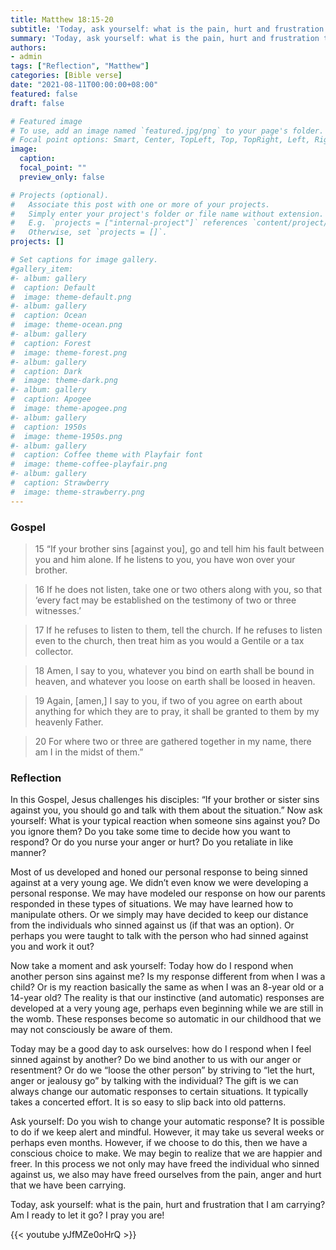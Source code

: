 ```yaml
---
title: Matthew 18:15-20
subtitle: 'Today, ask yourself: what is the pain, hurt and frustration that I am carrying? Am I ready to let it go? I pray you are!'
summary: 'Today, ask yourself: what is the pain, hurt and frustration that I am carrying? Am I ready to let it go? I pray you are!'
authors:
- admin
tags: ["Reflection", "Matthew"]
categories: [Bible verse]
date: "2021-08-11T00:00:00+08:00"
featured: false
draft: false

# Featured image
# To use, add an image named `featured.jpg/png` to your page's folder.
# Focal point options: Smart, Center, TopLeft, Top, TopRight, Left, Right, BottomLeft, Bottom, BottomRight
image:
  caption:
  focal_point: ""
  preview_only: false

# Projects (optional).
#   Associate this post with one or more of your projects.
#   Simply enter your project's folder or file name without extension.
#   E.g. `projects = ["internal-project"]` references `content/project/deep-learning/index.md`.
#   Otherwise, set `projects = []`.
projects: []

# Set captions for image gallery.
#gallery_item:
#- album: gallery
#  caption: Default
#  image: theme-default.png
#- album: gallery
#  caption: Ocean
#  image: theme-ocean.png
#- album: gallery
#  caption: Forest
#  image: theme-forest.png
#- album: gallery
#  caption: Dark
#  image: theme-dark.png
#- album: gallery
#  caption: Apogee
#  image: theme-apogee.png
#- album: gallery
#  caption: 1950s
#  image: theme-1950s.png
#- album: gallery
#  caption: Coffee theme with Playfair font
#  image: theme-coffee-playfair.png
#- album: gallery
#  caption: Strawberry
#  image: theme-strawberry.png
---
```


### Gospel
> 15 “If your brother sins [against you], go and tell him his fault between you and him alone. If he listens to you, you have won over your brother.

> 16 If he does not listen, take one or two others along with you, so that ‘every fact may be established on the testimony of two or three witnesses.’

> 17 If he refuses to listen to them, tell the church. If he refuses to listen even to the church, then treat him as you would a Gentile or a tax collector.

> 18 Amen, I say to you, whatever you bind on earth shall be bound in heaven, and whatever you loose on earth shall be loosed in heaven.

> 19 Again, [amen,] I say to you, if two of you agree on earth about anything for which they are to pray, it shall be granted to them by my heavenly Father.

> 20 For where two or three are gathered together in my name, there am I in the midst of them.”

### Reflection
In this Gospel, Jesus challenges his disciples: “If your brother or sister sins against you, you should go and talk with them about the situation.” Now ask yourself: What is your typical reaction when someone sins against you? Do you ignore them? Do you take some time to decide how you want to respond? Or do you nurse your anger or hurt? Do you retaliate in like manner?

Most of us developed and honed our personal response to being sinned against at a very young age. We didn’t even know we were developing a personal response. We may have modeled our response on how our parents responded in these types of situations. We may have learned how to manipulate others. Or we simply may have decided to keep our distance from the individuals who sinned against us (if that was an option). Or perhaps you were taught to talk with the person who had sinned against you and work it out?

Now take a moment and ask yourself: Today how do I respond when another person sins against me? Is my response different from when I was a child? Or is my reaction basically the same as when I was an 8-year old or a 14-year old? The reality is that our instinctive (and automatic) responses are developed at a very young age, perhaps even beginning while we are still in the womb. These responses become so automatic in our childhood that we may not consciously be aware of them.

Today may be a good day to ask ourselves: how do I respond when I feel sinned against by another? Do we bind another to us with our anger or resentment? Or do we “loose the other person” by striving to “let the hurt, anger or jealousy go” by talking with the individual? The gift is we can always change our automatic responses to certain situations. It typically takes a concerted effort. It is so easy to slip back into old patterns.

Ask yourself: Do you wish to change your automatic response? It is possible to do if we keep alert and mindful. However, it may take us several weeks or perhaps even months. However, if we choose to do this, then we have a conscious choice to make. We may begin to realize that we are happier and freer. In this process we not only may have freed the individual who sinned against us, we also may have freed ourselves from the pain, anger and hurt that we have been carrying.

Today, ask yourself: what is the pain, hurt and frustration that I am carrying? Am I ready to let it go? I pray you are!

{{< youtube yJfMZe0oHrQ >}}
